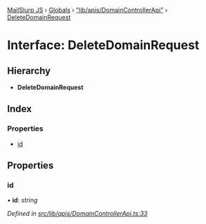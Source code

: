 [MailSlurp JS](../README.md) › [Globals](../globals.md) › ["lib/apis/DomainControllerApi"](../modules/_lib_apis_domaincontrollerapi_.md) › [DeleteDomainRequest](_lib_apis_domaincontrollerapi_.deletedomainrequest.md)

# Interface: DeleteDomainRequest

## Hierarchy

* **DeleteDomainRequest**

## Index

### Properties

* [id](_lib_apis_domaincontrollerapi_.deletedomainrequest.md#id)

## Properties

###  id

• **id**: *string*

*Defined in [src/lib/apis/DomainControllerApi.ts:33](https://github.com/mailslurp/mailslurp-client-ts-js/blob/fc9510a/src/lib/apis/DomainControllerApi.ts#L33)*
